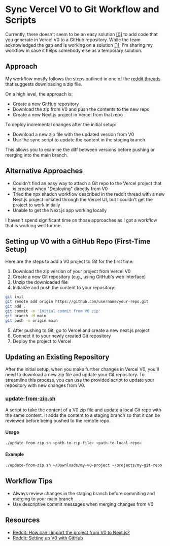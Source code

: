 # Sync Vercel V0 to Git Workflow and Scripts

Currently, there doesn't seem to be an easy solution [[0]](https://www.reddit.com/r/nextjs/comments/1fzs4ji/how_can_i_import_the_project_i_made_from_v0dev_to/) to add code that you generate in Vercel V0 to a GitHub repository. 
While the team acknowledged the gap and is working on a solution [[1]](https://www.reddit.com/r/vercel/comments/1j0xycj/need_help_in_setting_v0dev_with_github/), I'm sharing my workflow in case it helps somebody else as a temporary solution.

## Approach
My workflow mostly follows the steps outlined in one of the [reddit threads](https://www.reddit.com/r/nextjs/comments/1fzs4ji/how_can_i_import_the_project_i_made_from_v0dev_to/) that suggests downloading a zip file.

On a high level, the approach is:
- Create a new GitHub repository
- Download the zip from V0 and push the contents to the new repo
- Create a new Next.js project in Vercel from that repo

To deploy incremental changes after the initial setup:
- Download a new zip file with the updated version from V0
- Use the sync script to update the content in the staging branch

This allows you to examine the diff between versions before pushing or merging into the main branch.

## Alternative Approaches
- Couldn't find an easy way to attach a Git repo to the Vercel project that is created when "Deploying" directly from V0
- Tried the npx shadcn workflow described in the reddit thread with a new Next.js project initiated through the Vercel UI, but I couldn't get the project to work initially
- Unable to get the Next.js app working locally

I haven't spend significant time on those approaches as I got a workflow that is working well for me.

## Setting up V0 with a GitHub Repo (First-Time Setup)

Here are the steps to add a V0 project to Git for the first time:

1. Download the zip version of your project from Vercel V0
2. Create a new Git repository (e.g., using GitHub's web interface)
3. Unzip the downloaded file
4. Initialize and push the content to your repository:

```bash
git init
git remote add origin https://github.com/username/your-repo.git
git add .
git commit -m 'Initial commit from V0 zip'
git branch -M main
git push -u origin main
```

5. After pushing to Git, go to Vercel and create a new next.js project
6. Connect it to your newly created Git repository
7. Deploy the project to Vercel


## Updating an Existing Repository

After the initial setup, when you make further changes in Vercel V0, you'll need to download a new zip file and update your Git repository. To streamline this process, you can use the provided script to update your repository with new changes from V0.

### [update-from-zip.sh](./update-from-zip.sh)

A script to take the content of a V0 zip file and update a local Git repo with the same content.
It adds the content to a staging branch so that it can be reviewed before being pushed to the remote repo.

#### Usage

```bash
./update-from-zip.sh <path-to-zip-file> <path-to-local-repo>
```

#### Example

```bash
./update-from-zip.sh ~/Downloads/my-v0-project ~/projects/my-git-repo
```

## Workflow Tips

- Always review changes in the staging branch before commiting and merging to your main branch
- Use descriptive commit messages when merging changes from V0

## Resources

- [Reddit: How can I import the project from V0 to Next.js?](https://www.reddit.com/r/nextjs/comments/1fzs4ji/how_can_i_import_the_project_i_made_from_v0dev_to/)
- [Reddit: Setting up V0 with GitHub](https://www.reddit.com/r/vercel/comments/1j0xycj/need_help_in_setting_v0dev_with_github/)